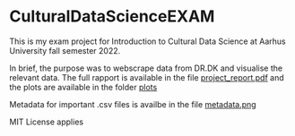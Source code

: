 # CulturalDataScienceEXAM

This is my exam project for Introduction to Cultural Data Science at Aarhus University fall semester 2022.

In brief, the purpose was to webscrape data from DR.DK and visualise the relevant data. The full rapport is available in the file [project_report.pdf](https://github.com/AddiH/CulturalDataScienceEXAM/blob/main/project_report.pdf) and the plots are available in the folder [plots](https://github.com/AddiH/CulturalDataScienceEXAM/tree/main/plots)

Metadata for important .csv files is availbe in the file [metadata.png](https://github.com/AddiH/CulturalDataScienceEXAM/blob/main/metadata.png)

MIT License applies
